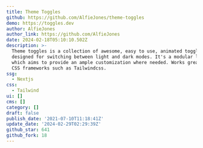 ```yaml
---
title: Theme Toggles
github: https://github.com/AlfieJones/theme-toggles
demo: https://toggles.dev
author: AlfieJones
author_link: https://github.com/AlfieJones
date: 2024-02-18T05:10:10.502Z
description: >-
  Theme toggles is a collection of awesome, easy to use, animated toggles;
  designed for switching between light and dark modes. It's a modular library
  which aims to provide an ample customization where needed. Works great utility
  CSS frameworks such as Tailwindcss.
ssg:
  - Nextjs
css:
  - Tailwind
ui: []
cms: []
category: []
draft: false
publish_date: '2021-07-10T11:18:41Z'
update_date: '2024-02-29T02:29:39Z'
github_star: 641
github_fork: 18
---
```

